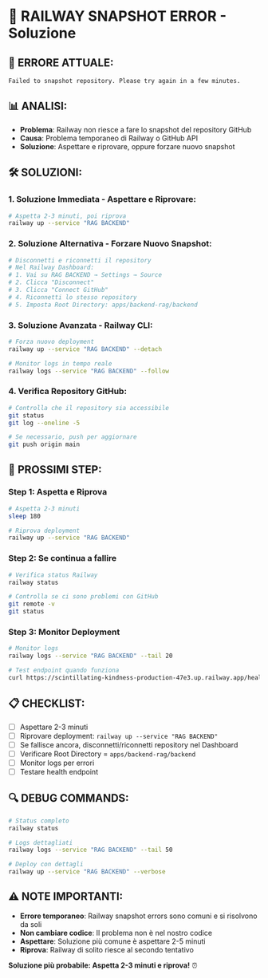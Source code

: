 # 🚨 RAILWAY SNAPSHOT ERROR - Soluzione

## 🔴 ERRORE ATTUALE:
```
Failed to snapshot repository. Please try again in a few minutes.
```

## 📊 ANALISI:
- **Problema**: Railway non riesce a fare lo snapshot del repository GitHub
- **Causa**: Problema temporaneo di Railway o GitHub API
- **Soluzione**: Aspettare e riprovare, oppure forzare nuovo snapshot

## 🛠️ SOLUZIONI:

### **1. Soluzione Immediata - Aspettare e Riprovare:**
```bash
# Aspetta 2-3 minuti, poi riprova
railway up --service "RAG BACKEND"
```

### **2. Soluzione Alternativa - Forzare Nuovo Snapshot:**
```bash
# Disconnetti e riconnetti il repository
# Nel Railway Dashboard:
# 1. Vai su RAG BACKEND → Settings → Source
# 2. Clicca "Disconnect" 
# 3. Clicca "Connect GitHub" 
# 4. Riconnetti lo stesso repository
# 5. Imposta Root Directory: apps/backend-rag/backend
```

### **3. Soluzione Avanzata - Railway CLI:**
```bash
# Forza nuovo deployment
railway up --service "RAG BACKEND" --detach

# Monitor logs in tempo reale
railway logs --service "RAG BACKEND" --follow
```

### **4. Verifica Repository GitHub:**
```bash
# Controlla che il repository sia accessibile
git status
git log --oneline -5

# Se necessario, push per aggiornare
git push origin main
```

## 🎯 PROSSIMI STEP:

### **Step 1: Aspetta e Riprova**
```bash
# Aspetta 2-3 minuti
sleep 180

# Riprova deployment
railway up --service "RAG BACKEND"
```

### **Step 2: Se continua a fallire**
```bash
# Verifica status Railway
railway status

# Controlla se ci sono problemi con GitHub
git remote -v
git status
```

### **Step 3: Monitor Deployment**
```bash
# Monitor logs
railway logs --service "RAG BACKEND" --tail 20

# Test endpoint quando funziona
curl https://scintillating-kindness-production-47e3.up.railway.app/health
```

## 📋 CHECKLIST:

- [ ] Aspettare 2-3 minuti
- [ ] Riprovare deployment: `railway up --service "RAG BACKEND"`
- [ ] Se fallisce ancora, disconnetti/riconnetti repository nel Dashboard
- [ ] Verificare Root Directory = `apps/backend-rag/backend`
- [ ] Monitor logs per errori
- [ ] Testare health endpoint

## 🔍 DEBUG COMMANDS:

```bash
# Status completo
railway status

# Logs dettagliati
railway logs --service "RAG BACKEND" --tail 50

# Deploy con dettagli
railway up --service "RAG BACKEND" --verbose
```

## ⚠️ NOTE IMPORTANTI:

- **Errore temporaneo**: Railway snapshot errors sono comuni e si risolvono da soli
- **Non cambiare codice**: Il problema non è nel nostro codice
- **Aspettare**: Soluzione più comune è aspettare 2-5 minuti
- **Riprova**: Railway di solito riesce al secondo tentativo

**Soluzione più probabile: Aspetta 2-3 minuti e riprova!** ⏰
